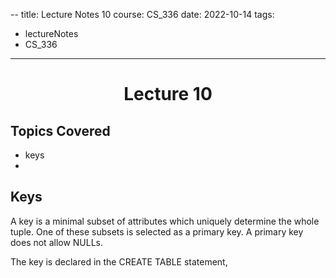 --
title: Lecture Notes 10
course: CS_336
date: 2022-10-14
tags: 
- lectureNotes
- CS_336
---

<center><h1>Lecture 10</h1></center>

## Topics Covered
- keys
- 

## Keys
A key is a minimal subset of attributes which uniquely determine the whole tuple. One of these subsets is selected as a primary key. A primary key does not allow NULLs.

The key is declared in the CREATE TABLE statement,